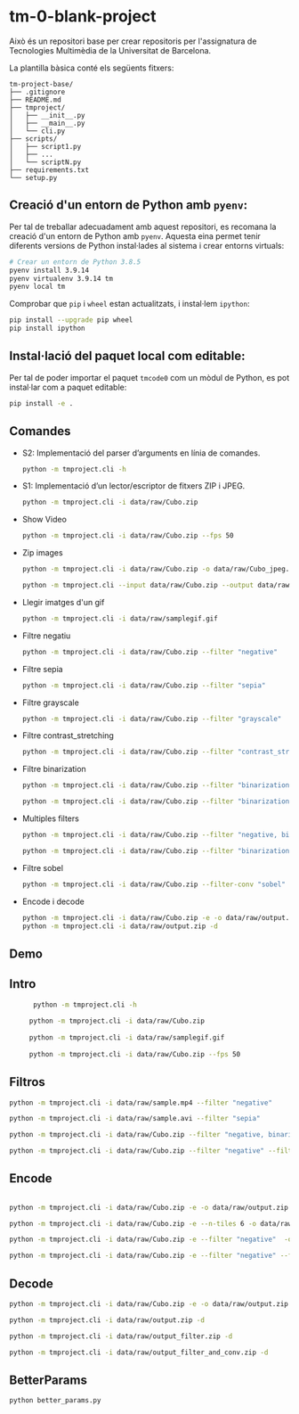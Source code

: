 # tm-0-blank-project

Això és un repositori base per crear repositoris per l'assignatura de Tecnologies Multimèdia de la Universitat de
Barcelona.

La plantilla bàsica conté els següents fitxers:

```plaintext
tm-project-base/
├── .gitignore
├── README.md
├── tmproject/
│   ├── __init__.py
│   ├── __main__.py
│   └── cli.py
├── scripts/
│   ├── script1.py
│   ├── ...
│   └── scriptN.py
├── requirements.txt
└── setup.py
```

## Creació d'un entorn de Python amb `pyenv`:

Per tal de treballar adecuadament amb aquest repositori, es recomana la creació d'un entorn de Python amb `pyenv`.
Aquesta eina permet tenir diferents versions de Python instal·lades al sistema i crear entorns virtuals:

```bash
# Crear un entorn de Python 3.8.5
pyenv install 3.9.14
pyenv virtualenv 3.9.14 tm
pyenv local tm
```

Comprobar que `pip` i `wheel` estan actualitzats, i instal·lem `ipython`:

```bash
pip install --upgrade pip wheel
pip install ipython
```

## Instal·lació del paquet local com editable:

Per tal de poder importar el paquet `tmcode0` com un mòdul de Python, es pot instal·lar com a paquet editable:

```bash
pip install -e .
```

## Comandes

- S2: Implementació del parser d’arguments en línia de comandes.
    ```bash
    python -m tmproject.cli -h
    ```

- S1: Implementació d’un lector/escriptor de fitxers ZIP i JPEG.
  ```bash
  python -m tmproject.cli -i data/raw/Cubo.zip
  ```
- Show Video
  ```bash
  python -m tmproject.cli -i data/raw/Cubo.zip --fps 50
  ```
- Zip images
  ```bash
  python -m tmproject.cli -i data/raw/Cubo.zip -o data/raw/Cubo_jpeg.zip
  ```
  ```bash
  python -m tmproject.cli --input data/raw/Cubo.zip --output data/raw/Cubo_jpeg.zip
  ```
- Llegir imatges d'un gif
  ```bash
  python -m tmproject.cli -i data/raw/samplegif.gif 
  ```
- Filtre negatiu
  ```bash
  python -m tmproject.cli -i data/raw/Cubo.zip --filter "negative"
  ```
- Filtre sepia
  ```bash
  python -m tmproject.cli -i data/raw/Cubo.zip --filter "sepia"
  ```
- Filtre grayscale
  ```bash
  python -m tmproject.cli -i data/raw/Cubo.zip --filter "grayscale"
  ```
- Filtre contrast_stretching
  ```bash
  python -m tmproject.cli -i data/raw/Cubo.zip --filter "contrast_stretching"
  ```
- Filtre binarization
  ```bash
  python -m tmproject.cli -i data/raw/Cubo.zip --filter "binarization"
  ```
  ```bash
  python -m tmproject.cli -i data/raw/Cubo.zip --filter "binarization[40]"
  ```
- Multiples filters
  ```bash
  python -m tmproject.cli -i data/raw/Cubo.zip --filter "negative, binarization[150]"
  ```
  ```bash
  python -m tmproject.cli -i data/raw/Cubo.zip --filter "binarization" --filter-conv "sobel"
  ```
- Filtre sobel
  ```bash
  python -m tmproject.cli -i data/raw/Cubo.zip --filter-conv "sobel"
  ```
- Encode i decode
  ```bash
  python -m tmproject.cli -i data/raw/Cubo.zip -e -o data/raw/output.zip
  python -m tmproject.cli -i data/raw/output.zip -d 
  ```

## Demo

## Intro

 ```bash
       python -m tmproject.cli -h
       
      python -m tmproject.cli -i data/raw/Cubo.zip
      
      python -m tmproject.cli -i data/raw/samplegif.gif
  
      python -m tmproject.cli -i data/raw/Cubo.zip --fps 50
 ```

## Filtros

  ```bash
  python -m tmproject.cli -i data/raw/sample.mp4 --filter "negative"
  
  python -m tmproject.cli -i data/raw/sample.avi --filter "sepia"

  python -m tmproject.cli -i data/raw/Cubo.zip --filter "negative, binarization[150]"
  
  python -m tmproject.cli -i data/raw/Cubo.zip --filter "negative" --filter-conv "blur"

  ```

## Encode

  ```bash
    
  python -m tmproject.cli -i data/raw/Cubo.zip -e -o data/raw/output.zip
  
  python -m tmproject.cli -i data/raw/Cubo.zip -e --n-tiles 6 -o data/raw/output.zip
  
  python -m tmproject.cli -i data/raw/Cubo.zip -e --filter "negative"  -o data/raw/output_filter.zip
  
  python -m tmproject.cli -i data/raw/Cubo.zip -e --filter "negative" --filter-conv "blur" -o data/raw/output_filter_and_conv.zip
  ```

## Decode

  ```bash
  python -m tmproject.cli -i data/raw/Cubo.zip -e -o data/raw/output.zip -d
  
  python -m tmproject.cli -i data/raw/output.zip -d
  
  python -m tmproject.cli -i data/raw/output_filter.zip -d
  
  python -m tmproject.cli -i data/raw/output_filter_and_conv.zip -d
  ```

## BetterParams

  ```bash
  python better_params.py

  ```